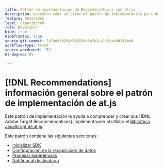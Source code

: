 ```yaml
---
title: Patrón de implementación de Recommendations con at.js
description: Descubra cómo utilizar el patrón de implementación para Recommendations con at.js
feature: APIs/SDKs
level: Experienced
role: Developer
hide: true
hidefromtoc: true
source-git-commit: 7a79eb1d263cf42529a5a1b1ca1f9de4db218a49
workflow-type: tm+mt
source-wordcount: '52'
ht-degree: 0%

---
```


# [!DNL Recommendations] información general sobre el patrón de implementación de at.js

Este patrón de implementación le ayuda a comprender y crear sus [!DNL Adobe Target Recommendations] implementación al utilizar el [Biblioteca JavaScript de at.js](/help/dev/implement/client-side/atjs/how-atjs-works/overview.md).

Este patrón contiene las siguientes secciones:

* [Inicializar SDK](/help/dev/patterns/recs-atjs/initialize-sdk.md)
* [Configuración de la recopilación de datos](/help/dev/patterns/recs-atjs/data-collection.md)
* [Procesar experiencias](/help/dev/patterns/recs-atjs/render-experiences.md)
* [Notificar al destinatario](/help/dev/patterns/recs-atjs/notify-target.md)


